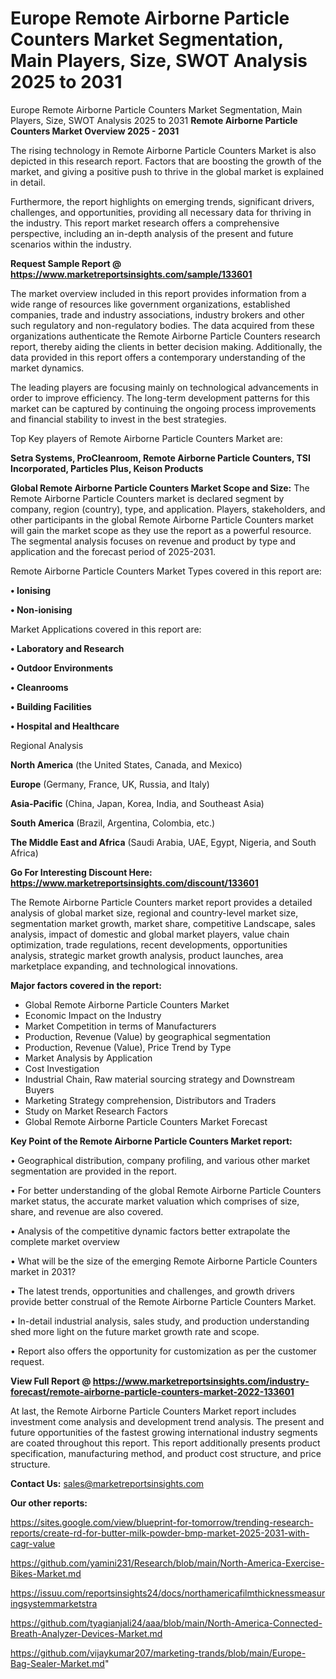 # Europe Remote Airborne Particle Counters Market Segmentation, Main Players, Size, SWOT Analysis 2025 to 2031
 Europe Remote Airborne Particle Counters Market Segmentation, Main Players, Size, SWOT Analysis 2025 to 2031
<Strong> Remote Airborne Particle Counters Market Overview 2025 - 2031</strong>

The rising technology in Remote Airborne Particle Counters Market is also depicted in this research report. Factors that are boosting the growth of the market, and giving a positive push to thrive in the global market is explained in detail.

Furthermore, the report highlights on emerging trends, significant drivers, challenges, and opportunities, providing all necessary data for thriving in the industry. This report market research offers a comprehensive perspective, including an in-depth analysis of the present and future scenarios within the industry.

<strong>Request Sample Report @ <a href=https://www.marketreportsinsights.com/sample/133601>https://www.marketreportsinsights.com/sample/133601</a></strong>

The market overview included in this report provides information from a wide range of resources like government organizations, established companies, trade and industry associations, industry brokers and other such regulatory and non-regulatory bodies. The data acquired from these organizations authenticate the Remote Airborne Particle Counters research report, thereby aiding the clients in better decision making. Additionally, the data provided in this report offers a contemporary understanding of the market dynamics.

The leading players are focusing mainly on technological advancements in order to improve efficiency. The long-term development patterns for this market can be captured by continuing the ongoing process improvements and financial stability to invest in the best strategies.

Top Key players of Remote Airborne Particle Counters Market are:

<strong>Setra Systems, ProCleanroom, Remote Airborne Particle Counters, TSI Incorporated, Particles Plus, Keison Products</strong>

<strong><b>Global Remote Airborne Particle Counters Market Scope and Size:</b></strong>
The Remote Airborne Particle Counters market is declared segment by company, region (country), type, and application. Players, stakeholders, and other participants in the global Remote Airborne Particle Counters market will gain the market scope as they use the report as a powerful resource. The segmental analysis focuses on revenue and product by type and application and the forecast period of 2025-2031.

Remote Airborne Particle Counters Market Types covered in this report are:

<strong>• Ionising

• Non-ionising</strong>

Market Applications covered in this report are:

<strong>• Laboratory and Research

• Outdoor Environments

• Cleanrooms

• Building Facilities

• Hospital and Healthcare</strong> 

Regional Analysis

<strong>North America</strong> (the United States, Canada, and Mexico)

<strong>Europe</strong> (Germany, France, UK, Russia, and Italy)

<strong>Asia-Pacific</strong> (China, Japan, Korea, India, and Southeast Asia)

<strong>South America</strong> (Brazil, Argentina, Colombia, etc.)

<strong>The Middle East and Africa</strong> (Saudi Arabia, UAE, Egypt, Nigeria, and South Africa)

<strong>Go For Interesting Discount Here: <a href=https://www.marketreportsinsights.com/discount/133601>https://www.marketreportsinsights.com/discount/133601</a></strong>

The Remote Airborne Particle Counters market report provides a detailed analysis of global market size, regional and country-level market size, segmentation market growth, market share, competitive Landscape, sales analysis, impact of domestic and global market players, value chain optimization, trade regulations, recent developments, opportunities analysis, strategic market growth analysis, product launches, area marketplace expanding, and technological innovations.

<strong><b>Major factors covered in the report:</b></strong>
<ul>
  <li>Global Remote Airborne Particle Counters Market </li>
  <li>Economic Impact on the Industry</li>
  <li>Market Competition in terms of Manufacturers</li>
  <li>Production, Revenue (Value) by geographical segmentation</li>
  <li>Production, Revenue (Value), Price Trend by Type</li>
  <li>Market Analysis by Application</li>
  <li>Cost Investigation</li>
  <li>Industrial Chain, Raw material sourcing strategy and Downstream Buyers</li>
  <li>Marketing Strategy comprehension, Distributors and Traders</li>
  <li>Study on Market Research Factors</li>
  <li>Global Remote Airborne Particle Counters Market Forecast</li>
</ul>

<strong><b>Key Point of the Remote Airborne Particle Counters Market report:</b></strong>

• Geographical distribution, company profiling, and various other market segmentation are provided in the report.

• For better understanding of the global Remote Airborne Particle Counters market status, the accurate market valuation which comprises of size, share, and revenue are also covered.

• Analysis of the competitive dynamic factors better extrapolate the complete market overview

• What will be the size of the emerging Remote Airborne Particle Counters market in 2031?

• The latest trends, opportunities and challenges, and growth drivers provide better construal of the Remote Airborne Particle Counters Market.

• In-detail industrial analysis, sales study, and production understanding shed more light on the future market growth rate and scope.

• Report also offers the opportunity for customization as per the customer request.

<strong><b>View Full Report @ <a href=https://www.marketreportsinsights.com/industry-forecast/remote-airborne-particle-counters-market-2022-133601>https://www.marketreportsinsights.com/industry-forecast/remote-airborne-particle-counters-market-2022-133601</a></b></strong>


At last, the Remote Airborne Particle Counters Market report includes investment come analysis and development trend analysis. The present and future opportunities of the fastest growing international industry segments are coated throughout this report. This report additionally presents product specification, manufacturing method, and product cost structure, and price structure.

<strong>Contact Us:</strong>
sales@marketreportsinsights.com

<strong>Our other reports:</strong>

<a href=https://sites.google.com/view/blueprint-for-tomorrow/trending-research-reports/create-rd-for-butter-milk-powder-bmp-market-2025-2031-with-cagr-value>https://sites.google.com/view/blueprint-for-tomorrow/trending-research-reports/create-rd-for-butter-milk-powder-bmp-market-2025-2031-with-cagr-value</a>

<a href=https://github.com/yamini231/Research/blob/main/North-America-Exercise-Bikes-Market.md>https://github.com/yamini231/Research/blob/main/North-America-Exercise-Bikes-Market.md</a>

<a href=https://issuu.com/reportsinsights24/docs/northamericafilmthicknessmeasuringsystemmarketstra>https://issuu.com/reportsinsights24/docs/northamericafilmthicknessmeasuringsystemmarketstra</a>

<a href=https://github.com/tyagianjali24/aaa/blob/main/North-America-Connected-Breath-Analyzer-Devices-Market.md>https://github.com/tyagianjali24/aaa/blob/main/North-America-Connected-Breath-Analyzer-Devices-Market.md</a>

<a href=https://github.com/vijaykumar207/marketing-trands/blob/main/Europe-Bag-Sealer-Market.md>https://github.com/vijaykumar207/marketing-trands/blob/main/Europe-Bag-Sealer-Market.md</a>"
